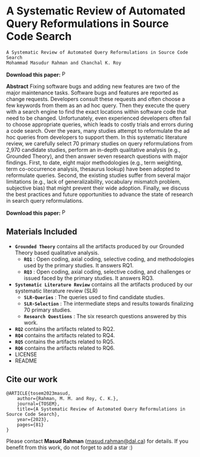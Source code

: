 # A Systematic Review of Automated Query Reformulations in Source Code Search

```
A Systematic Review of Automated Query Reformulations in Source Code Search
Mohammad Masudur Rahman and Chanchal K. Roy
```

**Download this paper:**  [<img src="https://web.cs.dal.ca/~masud/img/pdf.png"
     alt="PDF" heigh="16px" width="16px" />](https://arxiv.org/abs/2108.09646)

**Abstract** Fixing software bugs and adding new features are two of the major maintenance tasks. Software bugs and features are reported as change requests. Developers consult these requests and often choose a few keywords from them as an ad hoc query. Then they execute the query with a search engine to find the exact locations within software code that need to be changed. Unfortunately, even experienced developers often fail to choose appropriate queries, which leads to costly trials and errors during a code search. Over the years, many studies attempt to reformulate the ad hoc queries from developers to support them. In this systematic literature review, we carefully select 70 primary studies on query reformulations from 2,970 candidate studies, perform an in-depth qualitative analysis (e.g., Grounded Theory), and then answer seven research questions with major findings. First, to date, eight major methodologies (e.g., term weighting, term co-occurrence analysis, thesaurus lookup) have been adopted to reformulate queries. Second, the existing studies suffer from several major limitations (e.g., lack of generalizability, vocabulary mismatch problem, subjective bias) that might prevent their wide adoption. Finally, we discuss the best practices and future opportunities to advance the state of research in search query reformulations.

**Download this paper:**  [<img src="https://web.cs.dal.ca/~masud/img/pdf.png"
     alt="PDF" heigh="16px" width="16px" />](https://arxiv.org/abs/2108.09646)


Materials Included
----------------------------
- **``Grounded Theory``** contains all the artifacts produced by our Grounded Theory based qualitative analysis. 
  - **``RQ1``** : Open coding, axial coding, selective coding, and methodologies used by the primary studies. It answers RQ1.
  - **``RQ3``** : Open coding, axial coding, selective coding, and challenges or issued faced by the primary studies. It answers RQ3.
- **``Systematic Literature Review``** contains all the artifacts produced by our systematic literature review (SLR)
  - **``SLR-Queries``** : The queries used to find candidate studies.
  - **``SLR-Selection``** : The intermediate steps and results towards finalizing 70 primary studies.
  - **``Research Questions``** : The six research questions answered by this work.
- **``RQ2``** contains the artifacts related to RQ2.
- **``RQ4``** contains the artifacts related to RQ4.
- **``RQ5``** contains the artifacts related to RQ5.
- **``RQ6``** contains the artifacts related to RQ6. 
- LICENSE
- README

Cite our work
-----------------------
```
@ARTICLE{tosem2023masud,
	author={Rahman, M. M. and Roy, C. K.},
	journal={TOSEM},
	title={A Systematic Review of Automated Query Reformulations in Source Code Search},
	year={2023},
	pages={81}
}
```


Please contact **Masud Rahman** (masud.rahman@dal.ca) for details. If you benefit from this work, do not forget to add a star :)
